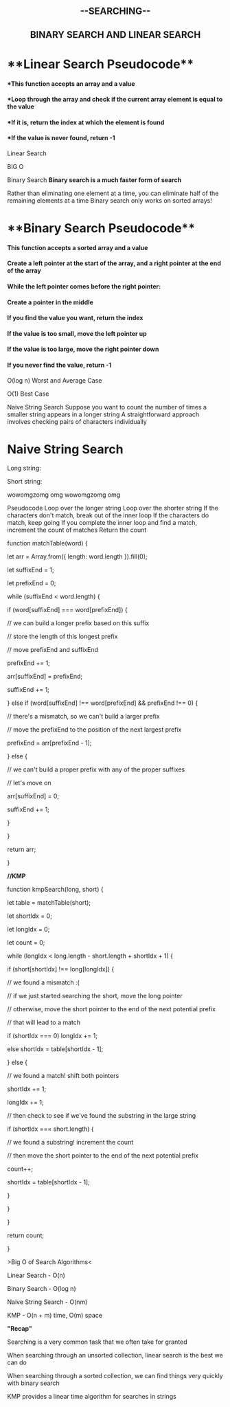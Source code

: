 <h2 align="center"> --SEARCHING-- </h1>
<h2 align="center"> BINARY SEARCH  AND  LINEAR SEARCH  </h2>

<h1>**Linear Search Pseudocode**</h1>

<h4 align="left">*This function accepts an array and a value</h4>
<h4 align="left">*Loop through the array and check if the current array element is equal to the value</h4>
<h4 align="left">*If it is, return the index at which the element is found</h4>
<h4 align="left">*If the value is never found, return -1</h4>

<p>Linear Search</p>
<p>BIG O</p>


Binary Search
**Binary search is a much faster form of search**

Rather than eliminating one element at a time, you can eliminate half of the remaining elements at a time
Binary search only works on sorted arrays!

<h1>**Binary Search Pseudocode**</h1>
<p align="left">
<h4 align="left">This function accepts a sorted array and a value</h4>
<h4 align="left">Create a left pointer at the start of the array, and a right pointer at the end of the array</h4>
<h4 align="left">While the left pointer comes before the right pointer:</h4>
<h4 align="left">Create a pointer in the middle</h4>
<h4 align="left">If you find the value you want, return the index</h4>
<h4 align="left">If the value is too small, move the left pointer up</h4>
<h4 align="left">If the value is too large, move the right pointer down</h4>
<h4 align="left">If you never find the value, return -1</h4>
</p>

O(log n)
Worst and Average Case

O(1)
Best Case

Naive String Search
Suppose you want to count the number of times a smaller string appears in a longer string
A straightforward approach involves checking pairs of characters individually

<h1>Naive String Search</h1>
Long string:

Short string: 

wowomgzomg
omg
wowomgzomg
omg
<p align="left">
Pseudocode
Loop over the longer string
Loop over the shorter string
If the characters don't match, break out of the inner loop
If the characters do match, keep going
If you complete the inner loop and find a match, increment the count of matches
Return the count
</p>
<p align="left">
<p>function matchTable(word) {</p>
  <p>  let arr = Array.from({ length: word.length }).fill(0);</p>
   <p> let suffixEnd = 1;</p>
   <p> let prefixEnd = 0;</p>
  <p>  while (suffixEnd < word.length) {</p>
   <p>   if (word[suffixEnd] === word[prefixEnd]) {</p>
     <p>   // we can build a longer prefix based on this suffix</p>
     <p>   // store the length of this longest prefix</p>
     <p>   // move prefixEnd and suffixEnd</p>
     <p>   prefixEnd += 1;</p>
     <p>   arr[suffixEnd] = prefixEnd;</p>
     <p>   suffixEnd += 1;</p>
     <p> } else if (word[suffixEnd] !== word[prefixEnd] && prefixEnd !== 0) {</p>
       <p> // there's a mismatch, so we can't build a larger prefix</p>
       <p> // move the prefixEnd to the position of the next largest prefix</p>
        <p>prefixEnd = arr[prefixEnd - 1];</p>
      <p>} else {</p>
        <p>// we can't build a proper prefix with any of the proper suffixes</p>
        <p>// let's move on</p>
        <p>arr[suffixEnd] = 0;</p>
        <p>suffixEnd += 1;</p>
      <p>}</p>
    <p>}</p>
   <p> return arr;</p>
  <p>}</p>



 **//KMP** 
  <p>function kmpSearch(long, short) {</p>
   <p> let table = matchTable(short);</p>
    <p>let shortIdx = 0;</p>
    <p>let longIdx = 0;</p>
    <p>let count = 0;</p>
    <p>while (longIdx < long.length - short.length + shortIdx + 1) {</p>
     <p> if (short[shortIdx] !== long[longIdx]) {</p>
      <p>  // we found a mismatch :(</p>
       <p> // if we just started searching the short, move the long pointer</p>
        <p>// otherwise, move the short pointer to the end of the next potential prefix </p>
        <p>// that will lead to a match </p>
        <p>if (shortIdx === 0) longIdx += 1; </p>
        <p>else shortIdx = table[shortIdx - 1]; </p>
      <p>} else { </p>
        <p>// we found a match! shift both pointers </p>
        <p>shortIdx += 1; </p>
        <p>longIdx += 1; </p>
        <p>// then check to see if we've found the substring in the large string </p>
        <p>if (shortIdx === short.length) { </p>
          <p>// we found a substring! increment the count </p>
          <p>// then move the short pointer to the end of the next potential prefix </p>
          <p>count++; </p>
          <p>shortIdx = table[shortIdx - 1]; </p>
       <p> } </p>
     <p> } </p>
    <p>} </p>
    <p>return count; </p>
  <p>} </p>
</p>

<p align="left">
 <p> >Big O of Search Algorithms< </p>
 <p> Linear Search - O(n) </p>
 <p> Binary Search - O(log n) </p>
 <p> Naive String Search - O(nm) </p>
<p> KMP - O(n + m) time, O(m) space </p>
</p>

**"Recap"**
<p align="left">
<p>Searching is a very common task that we often take for granted </p>
<p>When searching through an unsorted collection, linear search is the best we can do </p>
<p>When searching through a sorted collection, we can find things very quickly with binary search </p>
<p>KMP provides a linear time algorithm for searches in strings </p>
</p> 